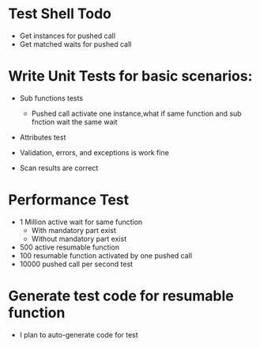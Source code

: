 ﻿# Test Shell Todo
* Get instances for pushed call
* Get matched waits for pushed call



# Write Unit Tests for basic scenarios:
* Sub functions tests
	* Pushed call activate one instance,what if same function and sub fnction wait the same wait


* Attributes test
* Validation, errors, and exceptions is work fine
* Scan results are correct

# Performance Test
* 1 Million active wait for same function
	* With mandatory part exist
	* Without mandatory part exist
* 500 active resumable function
* 100 resumable function activated by one pushed call
* 10000 pushed call per second test



# Generate test code for resumable function
* I plan to auto-generate code for test